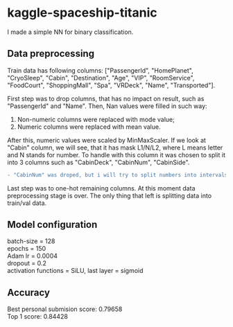# kaggle-spaceship-titanic
I made a simple NN for binary classification.  

## Data preprocessing  

Train data has following columns: ["PassengerId", "HomePlanet", "CryoSleep", "Cabin", "Destination", "Age", "VIP", "RoomService", "FoodCourt", "ShoppingMall", "Spa", "VRDeck", "Name", "Transported"].  

First step was to drop columns, that has no impact on result, such as "PassengerId" and "Name". Then, Nan values were filled in such way:
1) Non-numeric columns were replaced with mode value;
2) Numeric columns were replaced with mean value.

After this, numeric values were scaled by MinMaxScaler. If we look at "Cabin" column, we will see, that it has mask L1/N/L2, where L means letter and N stands for number. To handle with this column it was chosen to split it into 3 columns such as "CabinDeck", "CabinNum", "CabinSide".

```diff
- "CabinNum" was droped, but i will try to split numbers into intervals and one-hot them later.
```
Last step was to one-hot remaining columns. At this moment data preprocessing stage is over. The only thing that left is splitting data into train/val data.  

## Model configuration

batch-size = 128  
epochs = 150  
Adam lr = 0.0004  
dropout = 0.2  
activation functions = SiLU, last layer = sigmoid  

## Accuracy

Best personal submision score: 0.79658  
Top 1 score: 0.84428
